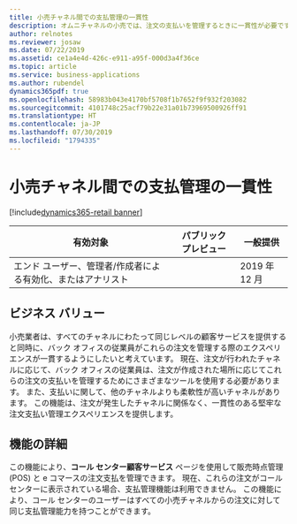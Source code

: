 ```yaml
---
title: 小売チャネル間での支払管理の一貫性
description: オムニチャネルの小売では、注文の支払いを管理するときに一貫性が必要です。 これには、チャネル間での払戻の処理、支払いの変更、ポリシーの有効化が含まれます。 この機能により、eコマース、コール センター、販売時点情報の間で支払いの一貫性が保たれます。
author: relnotes
ms.reviewer: josaw
ms.date: 07/22/2019
ms.assetid: ce1a4e4d-426c-e911-a95f-000d3a4f36ce
ms.topic: article
ms.service: business-applications
ms.author: rubendel
dynamics365pdf: true
ms.openlocfilehash: 58983b043e4170bf5708f1b7652f9f932f203082
ms.sourcegitcommit: 4101748c25acf79b22e31a01b73969500926ff91
ms.translationtype: HT
ms.contentlocale: ja-JP
ms.lasthandoff: 07/30/2019
ms.locfileid: "1794335"
---
```

# <a name="consistency-in-payments-management-across-retail-channels"></a>小売チャネル間での支払管理の一貫性
[!include[dynamics365-retail banner](../includes/dynamics365-retail.md)]

| 有効対象    |  パブリック プレビュー | 一般提供 | 
| ---------- | ---------- |---------- |
|エンド ユーザー、管理者/作成者による有効化、またはアナリスト|| 2019 年 12 月|


## <a name="business-value"></a>ビジネス バリュー
<!-- bv start -->
小売業者は、すべてのチャネルにわたって同じレベルの顧客サービスを提供すると同時に、バック オフィスの従業員がこれらの注文を管理する際のエクスペリエンスが一貫するようにしたいと考えています。 現在、注文が行われたチャネルに応じて、バック オフィスの従業員は、注文が作成された場所に応じてこれらの注文の支払いを管理するためにさまざまなツールを使用する必要があります。 また、支払いに関して、他のチャネルよりも柔軟性が高いチャネルがあります。 この機能は、注文が発生したチャネルに関係なく、一貫性のある堅牢な注文支払い管理エクスペリエンスを提供します。
<!-- bv end -->



## <a name="feature-details"></a>機能の詳細
<!--feature detail start -->
この機能により、**コール センター顧客サービス** ページを使用して販売時点管理 (POS) と e コマースの注文支払を管理できます。 現在、これらの注文がコール センターに表示されている場合、支払管理機能は利用できません。 この機能により、コール センターのユーザーはすべての小売チャネルからの注文に対して同じ支払管理能力を持つことができます。
<!--feature detail end -->











